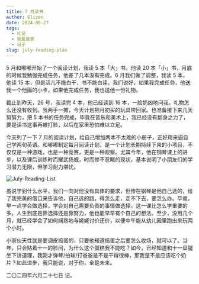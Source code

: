 ```yaml
---
title: 7 月读书
author: Elizen
date: 2024-06-27
tags:
  - 札记
  - 我爱我家
  - 日子
slug: july-reading-plan
---
```


5 月和嘟嘟开始了一个阅读计划，我读 5 本「大」书，他读 20 本「小」书，月底的时候我勉强完成任务，他差了几本没有完成。6 月我们做了调整，我读 5 本，他读 15 本，但是活儿不能白干，书不能白读，我们说好，如果我完成任务，他送我一个他画的小卡，如果他完成任务，我也送他一份礼物。

截止到昨天，26 号，我读完 4 本，他已经读到 16 本，一脸奶凶地问我，礼物怎么还没有收到。我两手一摊，今天计划把月初买的玩具带回家。也准备接下来几天努努力，把 5 本书的任务完成，毕竟在音乐和美术上，我已经没有翻身之力了，要是读书这事再被打脸，以后在家里恐怕难以立足。

今天列了一下 7 月的阅读计划，给自己增加两本不太难的小册子，正好用来逼自己学两句英语。和嘟嘟制定每月阅读计划，是一个计划长期持续下来的小项目，不仅仅是一种游戏，也是一种竞赛，更是一种观察。尤其今年，他在钢琴课上的进步，以及课后训练时而耀武扬威，时而惨不忍睹的现状，基本说明了小朋友们的学习潜力无限，但学习耐力堪忧。

![July-Reading-List](https://r2.elizen.me/2024/06/e1c1f6408d1103025835b99e15054fef.png)

虽说学到什么水平，我们一向对他没有具体的要求，但惨在钢琴是他自己选的，给了我完美的借口来告诉他，自己选的路，得怎么走，走不下去，要怎么办。毕竟，早一点学会做选择，学会对自己需要负责的事情做选择，这一课比怎么学重要的多。人生到底是靠选择还是靠努力，他也能早早有个自己的想法。至少，没用几个月，就已经学会了如何娴熟地与姥姥讨价还价，以便中午能从幼儿园里跑出来玩两个小时。

小家伙天性就是要调皮捣蛋的，只要他知道捣蛋之后要怎么收场，就可以了。当年，只会贴着十一的脸问，为什么这个蛋糕我不能吃？如今，已经知道和十一盘腿坐下讲道理，我刚才弹琴/拍球/打爸爸是不是干得很棒，那我是不是应该吃个奶片？如此进步，我只能说，对于你，全是未来。

二〇二四年六月二十七日 记。
